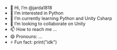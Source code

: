 - 👋 Hi, I’m @jarda1818
- 👀 I’m interested in Python
- 🌱 I’m currently learning Python and Unity Csharp
- 💞️ I’m looking to collaborate on Unity
- 📫 How to reach me ...
- 😄 Pronouns: ...
- ⚡ Fun fact: print("idk")

<!---
jarda1818/jarda1818 is a ✨ special ✨ repository because its `README.md` (this file) appears on your GitHub profile.
You can click the Preview link to take a look at your changes.
--->
